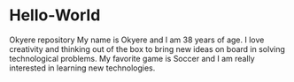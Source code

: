 # Hello-World
Okyere repository
My name is Okyere and  I am 38 years of age. I love creativity and thinking out of the box to bring new ideas on board in solving technological problems. 
My favorite game is Soccer and I am really interested in learning new technologies.
